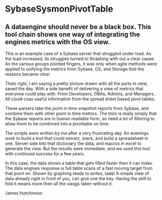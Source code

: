 # SybaseSysmonPivotTable
A dataengine should never be a black box.  This tool chain shows one way of integrating the engines metrics with the OS view.
-----------------------
This is an example case of a Sybase server that struggled under load.  As the load increased, its struggles turned to thrashing with out a clear cause.  As the various groups pointed fingers, it was only when agile methods were applied to unifying the metrics from Sybase, OS, and Storage that the reasons became clear.  

Thats right, I am saying a pretty picture drawn with all the parts in view, saved the day.  With a side benefit of delivering a view of metrics that everyone could play with.  From Developers, DBAs, Admins, and Managers.. All could coax useful information from the spread sheet based pivot tables.

These parsers take the point in time snapshot reports from Sybase, and combine them with other point in time metrics.  The trick is really simply that the Sybase reports are in human readable form, so need a lot of filtering to allow them to be combined into a pivottable on time.

The scripts were written by me after a very frustrating day.  An evenings work to build a tool that could extract, stack, and build a spreadsheet in one.  Server side bits that dictionary the data, and macros in excel to generate the view.  But the results were immediate, and we used this tool with continued success for a few years.

In this case, the data shows a table that gets filled faster then it can index.  The data engines response is full table scans of a fast moving target from that point on.  Shown by graphing reads to writes, tada!  A simple view of data already right in front of you, can give one the key.  Having the skill to fold it means more then all the swags taken without it.

James Hutchinson

